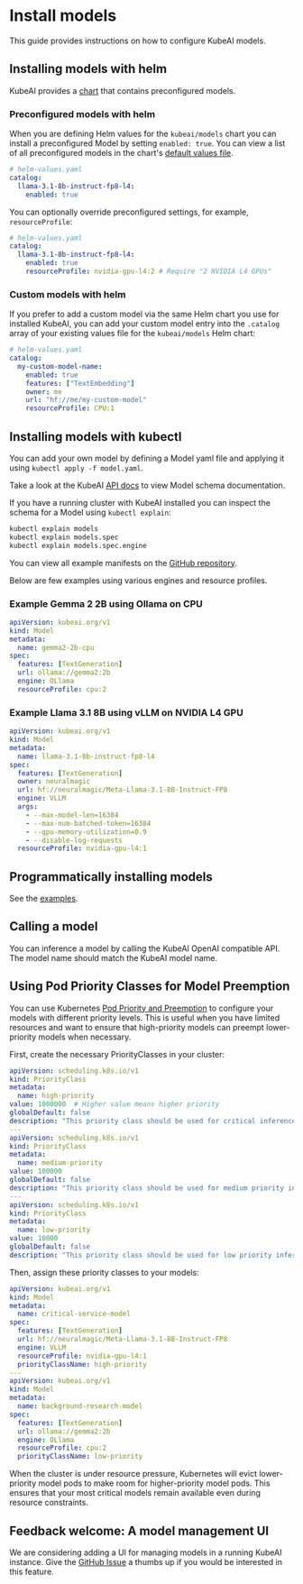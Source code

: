 # Install models

This guide provides instructions on how to configure KubeAI models.

## Installing models with helm

KubeAI provides a [chart](https://github.com/substratusai/kubeai/blob/main/charts/models) that contains preconfigured models.

### Preconfigured models with helm

When you are defining Helm values for the `kubeai/models` chart you can install a preconfigured Model by setting `enabled: true`. You can view a list of all preconfigured models in the chart's [default values file](https://github.com/substratusai/kubeai/blob/main/charts/models/values.yaml). 

```yaml
# helm-values.yaml
catalog:
  llama-3.1-8b-instruct-fp8-l4:
    enabled: true
```

You can optionally override preconfigured settings, for example, `resourceProfile`:

```yaml
# helm-values.yaml
catalog:
  llama-3.1-8b-instruct-fp8-l4:
    enabled: true
    resourceProfile: nvidia-gpu-l4:2 # Require "2 NVIDIA L4 GPUs"
```

### Custom models with helm

If you prefer to add a custom model via the same Helm chart you use for installed KubeAI, you can add your custom model entry into the `.catalog` array of your existing values file for the `kubeai/models` Helm chart:

```yaml
# helm-values.yaml
catalog:
  my-custom-model-name:
    enabled: true
    features: ["TextEmbedding"]
    owner: me
    url: "hf://me/my-custom-model"
    resourceProfile: CPU:1
```

## Installing models with kubectl

You can add your own model by defining a Model yaml file and applying it using `kubectl apply -f model.yaml`.

Take a look at the KubeAI [API docs](../reference/kubernetes-api.md) to view Model schema documentation.

If you have a running cluster with KubeAI installed you can inspect the schema for a Model using `kubectl explain`:

```bash
kubectl explain models
kubectl explain models.spec
kubectl explain models.spec.engine
```

You can view all example manifests on the [GitHub repository](https://github.com/substratusai/kubeai/tree/main/manifests/models).

Below are few examples using various engines and resource profiles.

### Example Gemma 2 2B using Ollama on CPU

```yaml
apiVersion: kubeai.org/v1
kind: Model
metadata:
  name: gemma2-2b-cpu
spec:
  features: [TextGeneration]
  url: ollama://gemma2:2b
  engine: OLlama
  resourceProfile: cpu:2
```

### Example Llama 3.1 8B using vLLM on NVIDIA L4 GPU

```yaml
apiVersion: kubeai.org/v1
kind: Model
metadata:
  name: llama-3.1-8b-instruct-fp8-l4
spec:
  features: [TextGeneration]
  owner: neuralmagic
  url: hf://neuralmagic/Meta-Llama-3.1-8B-Instruct-FP8
  engine: VLLM
  args:
    - --max-model-len=16384
    - --max-num-batched-token=16384
    - --gpu-memory-utilization=0.9
    - --disable-log-requests
  resourceProfile: nvidia-gpu-l4:1
```

## Programmatically installing models

See the [examples](https://github.com/substratusai/kubeai/tree/main/examples/k8s-api-clients).

## Calling a model

You can inference a model by calling the KubeAI OpenAI compatible API. The model name should match the KubeAI model name.

## Using Pod Priority Classes for Model Preemption

You can use Kubernetes [Pod Priority and Preemption](https://kubernetes.io/docs/concepts/scheduling-eviction/pod-priority-preemption/) to configure your models with different priority levels. This is useful when you have limited resources and want to ensure that high-priority models can preempt lower-priority models when necessary.

First, create the necessary PriorityClasses in your cluster:

```yaml
apiVersion: scheduling.k8s.io/v1
kind: PriorityClass
metadata:
  name: high-priority
value: 1000000  # Higher value means higher priority
globalDefault: false
description: "This priority class should be used for critical inference models only."
---
apiVersion: scheduling.k8s.io/v1
kind: PriorityClass
metadata:
  name: medium-priority
value: 100000
globalDefault: false
description: "This priority class should be used for medium priority inference models."
---
apiVersion: scheduling.k8s.io/v1
kind: PriorityClass
metadata:
  name: low-priority
value: 10000
globalDefault: false
description: "This priority class should be used for low priority inference models."
```

Then, assign these priority classes to your models:

```yaml
apiVersion: kubeai.org/v1
kind: Model
metadata:
  name: critical-service-model
spec:
  features: [TextGeneration]
  url: hf://neuralmagic/Meta-Llama-3.1-8B-Instruct-FP8
  engine: VLLM
  resourceProfile: nvidia-gpu-l4:1
  priorityClassName: high-priority
---
apiVersion: kubeai.org/v1
kind: Model
metadata:
  name: background-research-model
spec:
  features: [TextGeneration]
  url: ollama://gemma2:2b
  engine: OLlama
  resourceProfile: cpu:2
  priorityClassName: low-priority
```

When the cluster is under resource pressure, Kubernetes will evict lower-priority model pods to make room for higher-priority model pods. This ensures that your most critical models remain available even during resource constraints.

## Feedback welcome: A model management UI

We are considering adding a UI for managing models in a running KubeAI instance. Give the [GitHub Issue](https://github.com/substratusai/kubeai/issues/148) a thumbs up if you would be interested in this feature.

